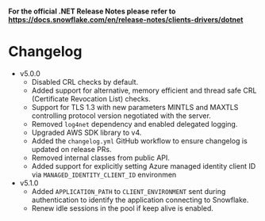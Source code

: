 #### For the official .NET Release Notes please refer to https://docs.snowflake.com/en/release-notes/clients-drivers/dotnet

# Changelog
- v5.0.0
    - Disabled CRL checks by default.
    - Added support for alternative, memory efficient and thread safe CRL (Certificate Revocation List) checks.
    - Support for TLS 1.3 with new parameters MINTLS and MAXTLS controlling protocol version negotiated with the server.
    - Removed `log4net` dependency and enabled delegated logging.
    - Upgraded AWS SDK library to v4.
    - Added the `changelog.yml` GitHub workflow to ensure changelog is updated on release PRs.
    - Removed internal classes from public API.
    - Added support for explicitly setting Azure managed identity client ID via `MANAGED_IDENTITY_CLIENT_ID` environmen
- v5.1.0
    - Added `APPLICATION_PATH` to `CLIENT_ENVIRONMENT` sent during authentication to identify the application connecting to Snowflake.
    - Renew idle sessions in the pool if keep alive is enabled.

